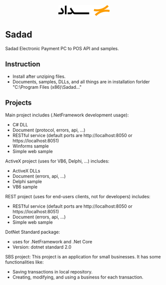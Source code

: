 <p align="center"> <img src="logo.png" /> </p>

# Sadad
Sadad Electronic Payment PC to POS API and samples.

## Instruction
 - Install after unziping files.
 - Documents, samples, DLLs, and all things are in installation forlder "C:\Program Files (x86)\Sadad\..."

## Projects
Main project includes (.NetFramework development usage):
 - C# DLL
 - Document (protocol, errors, api, ...)
 - RESTful service (default ports are http://localhost:8050 or https://localhost:8051)
 - Winforms sample
 - Simple web sample

ActiveX project (uses for VB6, Delphi, ...) includes:
 - ActiveX DLLs
 - Document (errors, api, ...)
 - Delphi sample
 - VB6 sample

REST project (uses for end-users clients, not for developers) includes:
 - RESTful service (default ports are http://localhost:8050 or https://localhost:8051)
 - Document (errors, api, ...)
 - Simple web sample

DotNet Standard package:
 - uses for .NetFramework and .Net Core
 - Version: dotnet standard 2.0

SBS project:
 This project is an application for small businesses. It has some functionalities like:
  - Saving transactions in local repository.
  - Creating, modifying, and using a business for each transaction.

